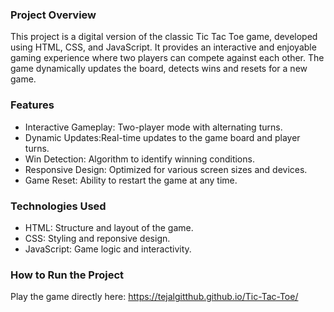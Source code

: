 ### Project Overview
This project is a digital version of the classic Tic Tac Toe game, developed using HTML, CSS, and JavaScript. It provides an interactive and enjoyable gaming  experience where 
two players can compete against each other. The game dynamically updates the board, detects wins and resets for a new game.

### Features
- Interactive Gameplay: Two-player mode with alternating turns.
- Dynamic Updates:Real-time updates to the game board and player turns.
- Win Detection: Algorithm to identify winning conditions.
- Responsive Design: Optimized for various screen sizes and devices.
- Game Reset: Ability to restart the game at any time.

### Technologies Used
- HTML: Structure and layout of the game.
- CSS: Styling and reponsive design.
- JavaScript: Game logic and interactivity.

### How to Run the Project
 Play the game directly here:  https://tejalgitthub.github.io/Tic-Tac-Toe/
